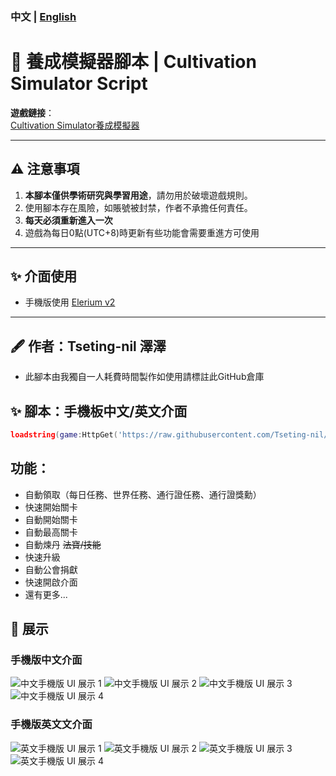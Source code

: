 ### 中文 | [English](READMEen.md)
# 🌟 養成模擬器腳本 | Cultivation Simulator Script

**遊戲鏈接**：  
[Cultivation Simulator養成模擬器](https://www.roblox.com/games/18645473062/UPD21-Cultivation-Simulator)

---

## ⚠️ 注意事項
1. **本腳本僅供學術研究與學習用途**，請勿用於破壞遊戲規則。
2. 使用腳本存在風險，如賬號被封禁，作者不承擔任何責任。
3. **每天必須重新進入一次**
4. 遊戲為每日0點(UTC+8)時更新有些功能會需要重進方可使用
   
---

## ✨ 介面使用
- 手機版使用 [Elerium v2](https://github.com/memejames/elerium-v2-ui-library)

---

## 🖋 作者：Tseting-nil 澤澤 
  - 此腳本由我獨自一人耗費時間製作如使用請標註此GitHub倉庫

## ✨ 腳本：手機板中文/英文介面
```lua
loadstring(game:HttpGet('https://raw.githubusercontent.com/Tseting-nil/-Cultivation-Simulator-script/refs/heads/main/%E5%95%9F%E5%8B%95%E5%99%A8%E5%8A%A0%E5%AF%86%E9%81%B8%E5%96%AE.lua'))()
```
## 功能：
- 自動領取（每日任務、世界任務、通行證任務、通行證獎勳）
- 快速開始關卡
- 自動開始關卡
- 自動最高關卡
- 自動煉丹 ~~法寶/技能~~
- 快速升級
- 自動公會捐獻
- 快速開啟介面
- 還有更多...
  
## 📸 展示

### 手機版中文介面
![中文手機版 UI 展示 1](https://github.com/Tseting-nil/-Cultivation-Simulator-script/blob/main/%E5%9C%96%E7%89%87/%E4%B8%AD%E6%96%87%E6%BC%94%E7%A4%BA1.png)  ![中文手機版 UI 展示 2](https://github.com/Tseting-nil/-Cultivation-Simulator-script/blob/main/%E5%9C%96%E7%89%87/%E4%B8%AD%E6%96%87%E6%BC%94%E7%A4%BA2.png)  ![中文手機版 UI 展示 3](https://github.com/Tseting-nil/-Cultivation-Simulator-script/blob/main/%E5%9C%96%E7%89%87/%E4%B8%AD%E6%96%87%E6%BC%94%E7%A4%BA3.png) ![中文手機版 UI 展示 4](https://github.com/Tseting-nil/-Cultivation-Simulator-script/blob/main/%E5%9C%96%E7%89%87/%E4%B8%AD%E6%96%87%E6%BC%94%E7%A4%BA4.png)  

### 手機版英文文介面
![英文手機版 UI 展示 1](https://github.com/Tseting-nil/-Cultivation-Simulator-script/blob/main/%E5%9C%96%E7%89%87/%E8%8B%B1%E6%96%87%E6%BC%94%E7%A4%BA1.png)  ![英文手機版 UI 展示 2](https://github.com/Tseting-nil/-Cultivation-Simulator-script/blob/main/%E5%9C%96%E7%89%87/%E8%8B%B1%E6%96%87%E6%BC%94%E7%A4%BA2.png)  ![英文手機版 UI 展示 3](https://github.com/Tseting-nil/-Cultivation-Simulator-script/blob/main/%E5%9C%96%E7%89%87/%E8%8B%B1%E6%96%87%E6%BC%94%E7%A4%BA3.png) ![英文手機版 UI 展示 4](https://github.com/Tseting-nil/-Cultivation-Simulator-script/blob/main/%E5%9C%96%E7%89%87/%E8%8B%B1%E6%96%87%E6%BC%94%E7%A4%BA4.png)   
